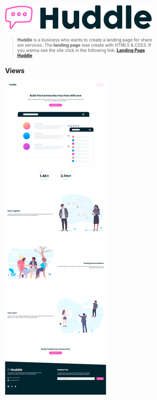 # ![logo huddle](./images/logo.svg)

> **Huddle** is a business who wants to create a landing page for share are services. The **landing page** was create with HTML5 & CSS3. If you wanna see the site click in the following link: **[Landing Page Huddle](https://estivenmayhuay.github.io/Huddle_business/)**

## Views

![view desktop](./images/views-desktop-huddle.png)
